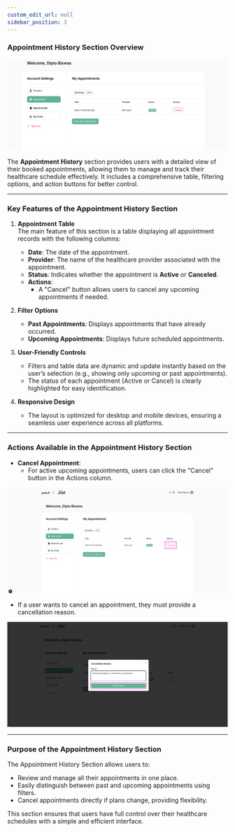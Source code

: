 ```yaml
---
custom_edit_url: null 
sidebar_position: 3
---
```

### **Appointment History Section Overview**
![admin panel](./img/appointments.png)

The **Appointment History** section provides users with a detailed view of their booked appointments, allowing them to manage and track their healthcare schedule effectively. It includes a comprehensive table, filtering options, and action buttons for better control.

---

### **Key Features of the Appointment History Section**

1. **Appointment Table**  
   The main feature of this section is a table displaying all appointment records with the following columns:  
   - **Date**: The date of the appointment.  
   - **Provider**: The name of the healthcare provider associated with the appointment.  
   - **Status**: Indicates whether the appointment is **Active** or **Canceled**.  
   - **Actions**:  
      - A "Cancel" button allows users to cancel any upcoming appointments if needed.  

2. **Filter Options**  
   - **Past Appointments**: Displays appointments that have already occurred.  
   - **Upcoming Appointments**: Displays future scheduled appointments.  

3. **User-Friendly Controls**  
   - Filters and table data are dynamic and update instantly based on the user’s selection (e.g., showing only upcoming or past appointments).  
   - The status of each appointment (Active or Cancel) is clearly highlighted for easy identification.

4. **Responsive Design**  
   - The layout is optimized for desktop and mobile devices, ensuring a seamless user experience across all platforms.

---

### **Actions Available in the Appointment History Section**

- **Cancel Appointment**:  
   - For active upcoming appointments, users can click the "Cancel" button in the Actions column.  

![admin panel](./img/apcancel.png)

- If a user wants to cancel an appointment, they must provide a cancellation reason.

![admin panel](./img/cancel.png)

---

### **Purpose of the Appointment History Section**

The Appointment History Section allows users to:
- Review and manage all their appointments in one place.  
- Easily distinguish between past and upcoming appointments using filters.  
- Cancel appointments directly if plans change, providing flexibility.  

This section ensures that users have full control over their healthcare schedules with a simple and efficient interface.